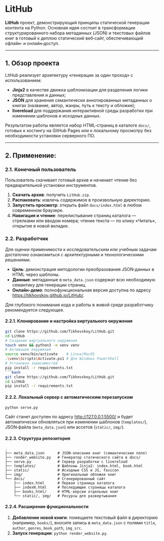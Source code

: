 # LitHub

**LitHub** проект, демонстрирующий принципы статической генерации контента на Python. Основная идея состоит в трансформации структурированного набора метаданных (JSON) и текстовых файлов книг в готовый к деплою статический веб‑сайт, обеспечивающий офлайн‑ и онлайн‑доступ.

---

## 1. Обзор проекта

LitHub реализует архитектуру «генерации за один проход» с использованием:

- **Jinja2** в качестве движка шаблонизации для разделения логики представления и данных;  
- **JSON** для хранения семантически аннотированных метаданных о книгах (название, автор, жанры, путь к тексту и обложке);  
- **livereload** для поддержания интерактивной среды разработки при изменении шаблонов и исходных данных.

Результатом работы является набор HTML‑страниц в каталоге `docs/`, готовых к хостингу на GitHub Pages или к локальному просмотру без необходимости установки серверного ПО.

---

## 2. Применение:

### 2.1. Конечный пользователь

Пользователь скачивает готовый архив и начинает чтение без предварительной установки инструментов.

1. **Скачать архив**: получить `LitHub.zip`.  
2. **Распаковать**: извлечь содержимое в произвольную директорию.  
3. **Запустить просмотр**: открыть файл `docs/index.html` в любом современном браузере.  
4. **Навигация и чтение**: перелистывание страниц каталога — стрелками или вводом номера; чтение текста — по клику «Читать», открытие в новой вкладке.

### 2.2. Разработчик

Для оценки применимости к исследовательским или учебным задачам достаточно ознакомиться с архитектурными и технологическими решениями.

- **Цель**: демонстрация методологии преобразования JSON‑данных в HTML через шаблоны.  
- **Данные**: метаданные в `meta_data.json` содержат всю необходимую семантику для генерации страниц.  
- **Онлайн‑демо**: полнофункциональная версия доступна по адресу   https://tikhovskoy.github.io/LitHub/.  

Для глубокого понимания кода и работы в живой среде разработчику рекомендуется следующее.

#### 2.2.1. Клонирование и настройка виртуального окружения
```bash
git clone https://github.com/Tikhovskoy/LitHub.git
cd LitHub
# Создание виртуального окружения
touch venv && python3 -m venv venv
# Активация окружения
source venv/bin/activate    # Linux/MacOS
.\venv\Scripts\Activate.ps1 # Для Windows PowerShell
# Установка зависимостей
pip install -r requirements.txt
```bash
git clone https://github.com/Tikhovskoy/LitHub.git
cd LitHub
pip install -r requirements.txt
```  

#### 2.2.2. Локальный сервер с автоматическим перезапуском
```bash
python serve.py
```  
Сайт станет доступен по адресу http://127.0.0.1:5500/ и будет автоматически обновляться при изменении шаблонов (`templates/`), JSON‑файла (`meta_data.json`) или ассетов (`static/`, `img/`).

#### 2.2.3. Структура репозитория
```
.
├── meta_data.json      # JSON‑описание книг (семантические поля)
├── render_website.py   # Генератор статического сайта в docs/
├── serve.py            # Сервер разработки с livereload
├── templates/          # Шаблоны Jinja2: index.html, book.html
├── static/             # Исходные CSS и JS, favicon
├── img/                # Оригинальные обложки книг
└── docs/               # Сгенерированный сайт
    ├── index.html      # Первая страница каталога
    ├── indexN.html     # Последующие страницы каталога
    ├── books_html/     # HTML‑версии отдельных книг
    └── static/, img/   # Ресурсы для развертывания
```

#### 2.2.4. Расширение функциональности

1. **Добавление новой книги**: помещаете текстовый файл в директорию (например, `books/`), вносите запись в `meta_data.json` с полями `title`, `author`, `genres`, `book_path`, `img_src`.  
2. **Запуск генерации**: `python render_website.py`.  
